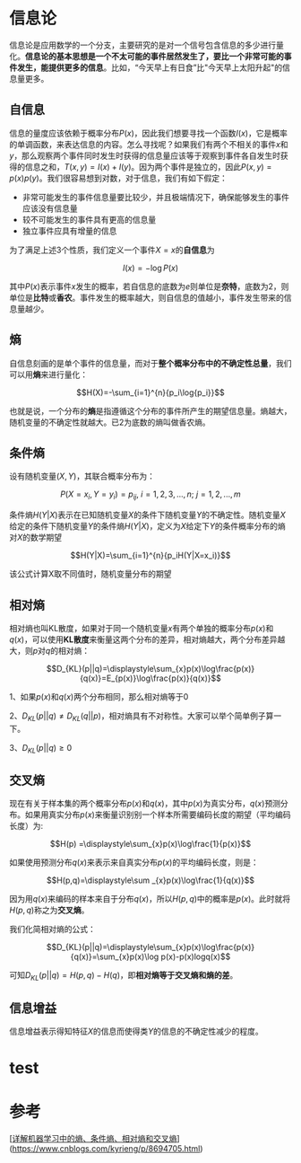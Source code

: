 # 信息论

信息论是应用数学的一个分支，主要研究的是对一个信号包含信息的多少进行量化。**信息论的基本思想是一个不太可能的事件居然发生了，要比一个非常可能的事件发生，能提供更多的信息**。比如，“今天早上有日食”比"今天早上太阳升起"的信息量更多。

## 自信息

信息的量度应该依赖于概率分布$P(x)$，因此我们想要寻找一个函数$I(x)$，它是概率的单调函数，来表达信息的内容。怎么寻找呢？如果我们有两个不相关的事件$x$和$y$，那么观察两个事件同时发生时获得的信息量应该等于观察到事件各自发生时获得的信息之和，$T(x,y)=I(x)+I(y)$。因为两个事件是独立的，因此$P(x,y)=p(x)p(y)$。我们很容易想到对数，对于信息，我们有如下假定：

- 非常可能发生的事件信息量要比较少，并且极端情况下，确保能够发生的事件应该没有信息量
- 较不可能发生的事件具有更高的信息量
- 独立事件应具有增量的信息

为了满足上述3个性质，我们定义一个事件$X=x$的**自信息**为

$$I(x)=-\log{P(x)}$$

其中$P(x)$表示事件$x$发生的概率，若自信息的底数为$e$则单位是**奈特**，底数为2，则单位是**比特**或**香农**。事件发生的概率越大，则自信息的值越小，事件发生带来的信息量越少。

## 熵

自信息刻画的是单个事件的信息量，而对于**整个概率分布中的不确定性总量**，我们可以用**熵**来进行量化：

$$H(X)=-\sum_{i=1}^{n}{p_i\log{p_i}}​$$

也就是说，一个分布的**熵**是指遵循这个分布的事件所产生的期望信息量。熵越大，随机变量的不确定性就越大。已2为底数的熵叫做香农熵。

## 条件熵

设有随机变量$(X,Y)​$，其联合概率分布为：

$$P(X=x_i, Y=y_i)=p_{ij},\ i=1,2,3,...,n;\ j=1,2,...,m$$

条件熵$H(Y|X)$表示在已知随机变量$X$的条件下随机变量$Y$的不确定性。随机变量$X$给定的条件下随机变量$Y$的条件熵$H(Y|X)$，定义为$X$给定下$Y$的条件概率分布的熵对$X$的数学期望

$$H(Y|X)=\sum_{i=1}^{n}{p_iH(Y|X=x_i)}$$

该公式计算X取不同值时，随机变量分布的期望

## 相对熵

相对熵也叫KL散度，如果对于同一个随机变量$x$有两个单独的概率分布$p(x)$和$q(x)$，可以使用**KL散度**来衡量这两个分布的差异，相对熵越大，两个分布差异越大，则$p$对$q$的相对熵：

$$D_{KL}(p||q)=\displaystyle\sum_{x}p(x)\log\frac{p(x)}{q(x)}=E_{p(x)}\log\frac{p(x)}{q(x)}$$

1、如果$p(x)$和$q(x)$两个分布相同，那么相对熵等于0

2、$D_{KL}(p||q)\not=D_{KL}(q||p)​$ ，相对熵具有不对称性。大家可以举个简单例子算一下。

3、$D_{KL}(p||q)\geq0$

## 交叉熵

现在有关于样本集的两个概率分布$p(x)$和$q(x)$，其中$p(x)$为真实分布，$q(x)$预测分布。如果用真实分布$p(x)$来衡量识别别一个样本所需要编码长度的期望（平均编码长度）为:

$$H(p) =\displaystyle\sum_{x}p(x)\log\frac{1}{p(x)}$$

如果使用预测分布$q(x)$来表示来自真实分布$p(x)$的平均编码长度，则是：

$$H(p,q)=\displaystyle\sum _{x}p(x)\log\frac{1}{q(x)}$$

因为用$q(x)$来编码的样本来自于分布$q(x)$，所以$H(p,q)$中的概率是$p(x)$。此时就将$H(p,q)$称之为**交叉熵**。

我们化简相对熵的公式：

$$D_{KL}(p||q)=\displaystyle\sum_{x}p(x)\log\frac{p(x)}{q(x)}=\sum_{x}p(x)\log p(x)-p(x)logq(x)$$

可知$D_{KL}(p||q)=H(p,q)-H(q)$，即**相对熵等于交叉熵和熵的差**。

## 信息增益

信息增益表示得知特征$X$的信息而使得类$Y$的信息的不确定性减少的程度。

# test

# 参考

[[详解机器学习中的熵、条件熵、相对熵和交叉熵](https://www.cnblogs.com/kyrieng/p/8694705.html)](https://www.cnblogs.com/kyrieng/p/8694705.html)